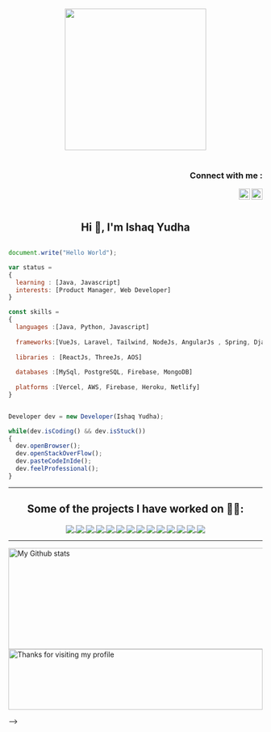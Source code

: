 <p align="center">
<br><img src="https://github.com/chiraag-kakar/chiraag-kakar/blob/master/hadder.gif" width="280px"><br><br>
</p>
<h3 align="right">Connect with me :</h3>
<a href="https://linkedin.com/in/ishaqyudha_">
  <img align="right" alt="Ishaq Yudha - LinkedIn" width="22px" src="https://upload.wikimedia.org/wikipedia/commons/thumb/e/e9/Linkedin_icon.svg/256px-Linkedin_icon.svg.png"/>
</a>
<a href="https://instagram.com/ishaqyudha_">
  <img align="right" alt="Ishaq Yudha - Instagram" width="22px" src="https://cdn.jsdelivr.net/npm/simple-icons@v3/icons/instagram.svg"/>
</a>
<br/>
<br/>
<h2 align="center">Hi 👋, I'm Ishaq Yudha</h1>


```js

document.write("Hello World");

var status = 
{ 
  learning : [Java, Javascript]
  interests: [Product Manager, Web Developer]
}

const skills = 
{
  languages :[Java, Python, Javascript]
  
  frameworks:[VueJs, Laravel, Tailwind, NodeJs, AngularJs , Spring, Django]
  
  libraries : [ReactJs, ThreeJs, AOS]
  
  databases :[MySql, PostgreSQL, Firebase, MongoDB]
  
  platforms :[Vercel, AWS, Firebase, Heroku, Netlify]
}


Developer dev = new Developer(Ishaq Yudha);

while(dev.isCoding() && dev.isStuck())  
{
  dev.openBrowser();
  dev.openStackOverFlow();
  dev.pasteCodeInIde();
  dev.feelProfessional();
}


```
<!-- 
 <img alt="My Github stats" align="center" border-radius="40px" width="800px" height="200px" src="https://github-readme-stats.vercel.app/api?username=chiraag-kakar&count_private=true&show_icons=true&hide_border=true&theme=react" href="https://github.com/tenesin"/> -->


---


 <h2 align="center">Some of the projects I have worked on 👨‍💻:</h2>


<center>
<a href="https://github.com/chiraag-kakar/Crack-Buzz">
  <img align="center" src="https://github-readme-stats.vercel.app/api/pin/?username=chiraag-kakar&repo=Crack-Buzz&theme=ayu-mirage&layout=compact" />
</a>
<a href="https://github.com/chiraag-kakar/sharenlearn">
  <img align="center" src="https://github-readme-stats.vercel.app/api/pin/?username=chiraag-kakar&repo=sharenlearn&theme=ayu-mirage&layout=compact" />
</a>
<a href="https://github.com/chiraag-kakar/getjobs">
  <img align="center" src="https://github-readme-stats.vercel.app/api/pin/?username=chiraag-kakar&repo=getjobs&theme=react&layout=compact" />
</a>
<a href="https://github.com/chiraag-kakar/moviebuzz">
  <img align="center" src="https://github-readme-stats.vercel.app/api/pin/?username=chiraag-kakar&repo=moviebuzz&theme=react&layout=compact" />
</a>
<a href="https://github.com/chiraag-kakar/My-Django-Blog">
  <img align="center" src="https://github-readme-stats.vercel.app/api/pin/?username=chiraag-kakar&repo=My-Django-Blog&theme=dark&layout=compact" />
</a>
<a href="https://github.com/chiraag-kakar/RailsBlog">
  <img align="center" src="https://github-readme-stats.vercel.app/api/pin/?username=chiraag-kakar&repo=RailsBlog&theme=dark&layout=compact" />
</a>
<a href="https://github.com/chiraag-kakar/Netclone">
  <img align="center" src="https://github-readme-stats.vercel.app/api/pin/?username=chiraag-kakar&repo=Netclone&theme=dracula&layout=compact" />
</a>
<a href="https://github.com/chiraag-kakar/contactme">
  <img align="center" src="https://github-readme-stats.vercel.app/api/pin/?username=chiraag-kakar&repo=contactme&theme=dracula&layout=compact" />
</a>
<a href="https://github.com/chiraag-kakar/PyAutomation">
  <img align="center" src="https://github-readme-stats.vercel.app/api/pin/?username=chiraag-kakar&repo=PyAutomation&theme=slateorange&layout=compact" />
</a>
<a href="https://github.com/chiraag-kakar/scholarscraper">
  <img align="center" src="https://github-readme-stats.vercel.app/api/pin/?username=chiraag-kakar&repo=scholarscraper&theme=slateorange&layout=compact" />
</a>
<a href="https://github.com/chiraag-kakar/theflaskestate">
  <img align="center" src="https://github-readme-stats.vercel.app/api/pin/?username=chiraag-kakar&repo=theflaskestate&theme=midnight-purple&layout=compact" />
</a>
<a href="https://github.com/chiraag-kakar/todo-api">
  <img align="center" src="https://github-readme-stats.vercel.app/api/pin/?username=chiraag-kakar&repo=todo-api&theme=midnight-purple&layout=compact" />
</a>
<a href="https://github.com/chiraag-kakar/predict">
  <img align="center" src="https://github-readme-stats.vercel.app/api/pin/?username=chiraag-kakar&repo=predict&theme=omni&layout=compact" />
</a>
<a href="https://github.com/chiraag-kakar/music">
  <img align="center" src="https://github-readme-stats.vercel.app/api/pin/?username=chiraag-kakar&repo=music&theme=omni&layout=compact" />
</a>
</center>


---

<img alt="My Github stats" align="center" border-radius="40px" width="800px" height="200px" src="https://github-readme-streak-stats.herokuapp.com/?user=chiraag-kakar&layout=compact" alt="saurav-skl" />
<img height="120" alt="Thanks for visiting my profile" width="100%" src="https://github.com/dibyendu415/dibyendu415/blob/master/marquee.svg" />


 -->
